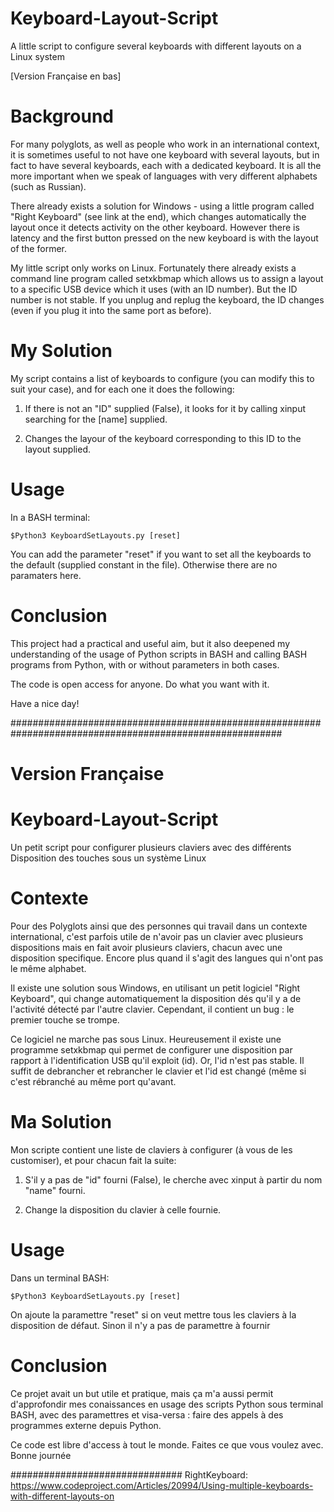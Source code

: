 # Keyboard-Layout-Script
A little script to configure several keyboards with different layouts on a Linux system

[Version Française en bas]

# Background
For many polyglots, as well as people who work in an international context, it is sometimes useful to not have one keyboard with several layouts, but in fact to have several keyboards, each with a dedicated keyboard. It is all the more important when we speak of languages with very different alphabets (such as Russian).

There already exists a solution for Windows - using a little program called "Right Keyboard" (see link at the end), which changes automatically the layout once it detects activity on the other keyboard. However there is latency and the first button pressed on the new keyboard is with the layout of the former. 

My little script only works on Linux. Fortunately there already exists a command line program called setxkbmap which allows us to assign a layout to a specific USB device which it uses (with an ID number). But the ID number is not stable. If you unplug and replug the keyboard, the ID changes (even if you plug it into the same port as before).

# My Solution
My script contains a list of keyboards to configure (you can modify this to suit your case), and for each one it does the following:

1. If there is not an "ID" supplied (False), it looks for it by calling xinput searching for the [name] supplied.

2. Changes the layour of the keyboard corresponding to this ID to the layout supplied.
	
# Usage
In a BASH terminal: 

	$Python3 KeyboardSetLayouts.py [reset]

You can add the parameter "reset" if you want to set all the keyboards to the default (supplied constant in the file). Otherwise there are no paramaters here. 

# Conclusion

This project had a practical and useful aim, but it also deepened my understanding of the usage of Python scripts in BASH and calling BASH programs from Python, with or without parameters in both cases. 

The code is open access for anyone. Do what you want with it.

Have a nice day!

#########################################################################################################
# Version Française

# Keyboard-Layout-Script
Un petit script pour configurer plusieurs claviers avec des différents Disposition des touches sous un système Linux


# Contexte
Pour des Polyglots ainsi que des personnes qui travail dans un contexte international, c'est parfois utile de n'avoir pas un clavier avec plusieurs dispositions mais en fait avoir plusieurs claviers, chacun avec une disposition specifique. Encore plus quand il s'agit des langues qui n'ont pas le même alphabet.

Il existe une solution sous Windows, en utilisant un petit logiciel "Right Keyboard", qui change automatiquement la disposition dés qu'il y a de l'activité détecté par l'autre clavier. Cependant, il contient un bug : le premier touche se trompe.

Ce logiciel ne marche pas sous Linux. Heureusement il existe une programme setxkbmap qui permet de configurer une disposition par rapport à l'identification USB qu'il exploit (id). Or, l'id n'est pas stable. Il suffit de debrancher et rebrancher le clavier et l'id est changé (même si c'est rébranché au même port qu'avant.


# Ma Solution
Mon scripte contient une liste de claviers à configurer (à vous de les customiser), et pour chacun fait la suite:

1. S'il y a pas de "id" fourni (False), le cherche avec xinput à partir du nom "name" fourni.

2. Change la disposition du clavier à celle fournie.


# Usage
Dans un terminal BASH:

	$Python3 KeyboardSetLayouts.py [reset]

On ajoute la paramettre "reset" si on veut mettre tous les claviers à la disposition de défaut. Sinon il n'y a pas de paramettre à fournir


# Conclusion
Ce projet avait un but utile et pratique, mais ça m'a aussi permit d'approfondir mes conaissances en usage des scripts Python sous terminal BASH, avec des paramettres et visa-versa : faire des appels à des programmes externe depuis Python. 

Ce code est libre d'access à tout le monde. Faites ce que vous voulez avec.
Bonne journée
 
###############################
RightKeyboard: https://www.codeproject.com/Articles/20994/Using-multiple-keyboards-with-different-layouts-on
